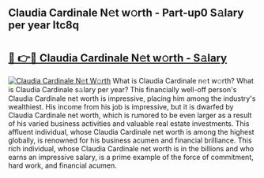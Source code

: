 ## Claudia Cardinale N𝚎t w𝚘rth - Part-up0 S𝚊lary per year Itc8q

# <h2><a href="http://gc4afx.nevu.top/?p=Claudia+Cardinale">🔗 👉🔴 Claudia Cardinale N𝚎t w𝚘rth - S𝚊lary</a></h2>

[![Claudia Cardinale N𝚎t W𝚘rth](https://i.imgur.com/Oavwk0R.jpeg)](http://gc4afx.nevu.top/?p=Claudia+Cardinale)
What is Claudia Cardinale n𝚎t w𝚘rth? What is Claudia Cardinale s𝚊lary per year?
This financially well-off person's Claudia Cardinale net worth is impressive, placing him among the industry's wealthiest. His income from his job is impressive, but it is dwarfed by Claudia Cardinale net worth, which is rumored to be even larger as a result of his varied business activities and valuable real estate investments. This affluent individual, whose Claudia Cardinale net worth is among the highest globally, is renowned for his business acumen and financial brilliance. This rich individual, whose Claudia Cardinale net worth is in the billions and who earns an impressive salary, is a prime example of the force of commitment, hard work, and financial acumen.
